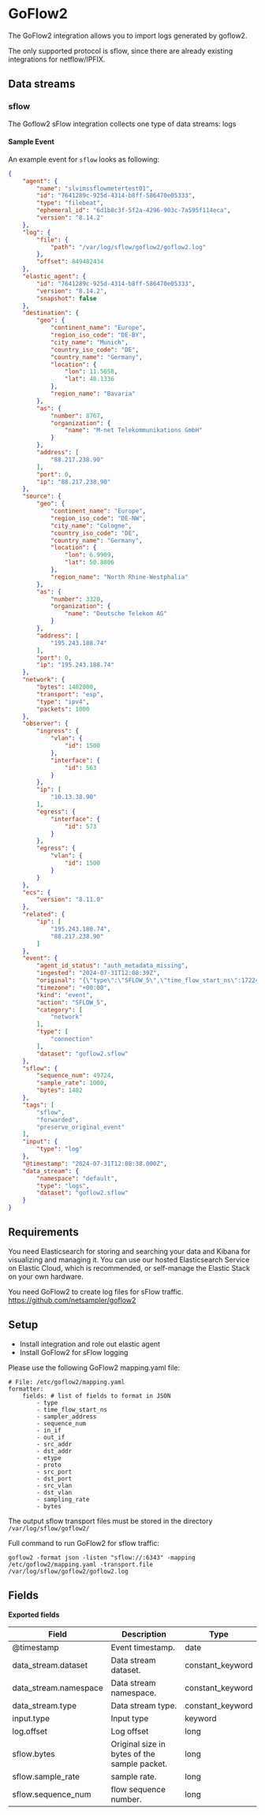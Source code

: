 # GoFlow2

The GoFlow2 integration allows you to import logs generated by goflow2.

The only supported protocol is sflow, since there are already existing integrations for netflow/IPFIX.

## Data streams
### sflow
The Goflow2 sFlow integration collects one type of data streams: logs

#### Sample Event
An example event for `sflow` looks as following:

```json
{
    "agent": {
        "name": "slvimssflowmetertest01",
        "id": "7641289c-925d-4314-b8ff-586470e05333",
        "type": "filebeat",
        "ephemeral_id": "6d1b8c3f-5f2a-4296-903c-7a595f114eca",
        "version": "8.14.2"
    },
    "log": {
        "file": {
            "path": "/var/log/sflow/goflow2/goflow2.log"
        },
        "offset": 849482434
    },
    "elastic_agent": {
        "id": "7641289c-925d-4314-b8ff-586470e05333",
        "version": "8.14.2",
        "snapshot": false
    },
    "destination": {
        "geo": {
            "continent_name": "Europe",
            "region_iso_code": "DE-BY",
            "city_name": "Munich",
            "country_iso_code": "DE",
            "country_name": "Germany",
            "location": {
                "lon": 11.5658,
                "lat": 48.1336
            },
            "region_name": "Bavaria"
        },
        "as": {
            "number": 8767,
            "organization": {
                "name": "M-net Telekommunikations GmbH"
            }
        },
        "address": [
            "88.217.238.90"
        ],
        "port": 0,
        "ip": "88.217.238.90"
    },
    "source": {
        "geo": {
            "continent_name": "Europe",
            "region_iso_code": "DE-NW",
            "city_name": "Cologne",
            "country_iso_code": "DE",
            "country_name": "Germany",
            "location": {
                "lon": 6.9909,
                "lat": 50.8806
            },
            "region_name": "North Rhine-Westphalia"
        },
        "as": {
            "number": 3320,
            "organization": {
                "name": "Deutsche Telekom AG"
            }
        },
        "address": [
            "195.243.188.74"
        ],
        "port": 0,
        "ip": "195.243.188.74"
    },
    "network": {
        "bytes": 1482000,
        "transport": "esp",
        "type": "ipv4",
        "packets": 1000
    },
    "observer": {
        "ingress": {
            "vlan": {
                "id": 1500
            },
            "interface": {
                "id": 563
            }
        },
        "ip": [
            "10.13.38.90"
        ],
        "egress": {
            "interface": {
                "id": 573
            }
        },
        "egress": {
            "vlan": {
                "id": 1500
            }
        }
    },
    "ecs": {
        "version": "8.11.0"
    },
    "related": {
        "ip": [
            "195.243.188.74",
            "88.217.238.90"
        ]
    },
    "event": {
        "agent_id_status": "auth_metadata_missing",
        "ingested": "2024-07-31T12:08:39Z",
        "original": "{\"type\":\"SFLOW_5\",\"time_flow_start_ns\":1722427718326647366,\"sampler_address\":\"10.13.38.90\",\"sequence_num\":49724,\"in_if\":563,\"out_if\":573,\"src_addr\":\"195.243.188.74\",\"dst_addr\":\"88.217.238.90\",\"etype\":\"IPv4\",\"proto\":\"ESP\",\"src_port\":0,\"dst_port\":0,\"src_vlan\":1500,\"dst_vlan\":1500,\"sampling_rate\":1000,\"bytes\":1482}",
        "timezone": "+00:00",
        "kind": "event",
        "action": "SFLOW_5",
        "category": [
            "network"
        ],
        "type": [
            "connection"
        ],
        "dataset": "goflow2.sflow"
    },
    "sflow": {
        "sequence_num": 49724,
        "sample_rate": 1000,
        "bytes": 1482
    },
    "tags": [
        "sflow",
        "forwarded",
        "preserve_original_event"
    ],
    "input": {
        "type": "log"
    },
    "@timestamp": "2024-07-31T12:08:38.000Z",
    "data_stream": {
        "namespace": "default",
        "type": "logs",
        "dataset": "goflow2.sflow"
    }
}

```

## Requirements

You need Elasticsearch for storing and searching your data and Kibana for visualizing and managing it.
You can use our hosted Elasticsearch Service on Elastic Cloud, which is recommended, or self-manage the Elastic Stack on your own hardware.

You need GoFlow2 to create log files for sFlow traffic.
https://github.com/netsampler/goflow2

## Setup

- Install integration and role out elastic agent
- Install GoFlow2 for sFlow logging

Please use the following GoFlow2 mapping.yaml file:

```
# File: /etc/goflow2/mapping.yaml
formatter:
    fields: # list of fields to format in JSON
        - type
        - time_flow_start_ns
        - sampler_address
        - sequence_num
        - in_if
        - out_if
        - src_addr
        - dst_addr
        - etype
        - proto
        - src_port
        - dst_port
        - src_vlan
        - dst_vlan
        - sampling_rate
        - bytes
```

The output sflow transport files must be stored in the directory ```/var/log/sflow/goflow2/```

Full command to run GoFlow2 for sflow traffic:
```shell
goflow2 -format json -listen "sflow://:6343" -mapping /etc/goflow2/mapping.yaml -transport.file /var/log/sflow/goflow2/goflow2.log
```

## Fields
**Exported fields**

| Field | Description | Type |
|---|---|---|
| @timestamp | Event timestamp. | date |
| data_stream.dataset | Data stream dataset. | constant_keyword |
| data_stream.namespace | Data stream namespace. | constant_keyword |
| data_stream.type | Data stream type. | constant_keyword |
| input.type | Input type | keyword |
| log.offset | Log offset | long |
| sflow.bytes | Original size in  bytes of the sample packet. | long |
| sflow.sample_rate | sample rate. | long |
| sflow.sequence_num | flow sequence number. | long |

